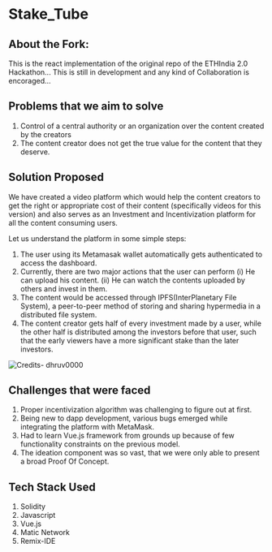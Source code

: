 # Stake_Tube

## About the Fork:
   This is the react implementation of the original repo of the ETHIndia 2.0 Hackathon... This is still in development and any kind of Collaboration is encoraged...

## Problems that we aim to solve
1. Control of a central authority or an organization over the content created by the creators
2. The content creator does not get the true value for the content that they deserve.

## Solution Proposed
We have created a video platform which would help the content creators to get the right or appropriate cost of their content (specifically videos for this version) and also serves as an Investment and Incentivization platform for all the content consuming users.

Let us understand the platform in some simple steps:

1. The user using its Metamasak wallet automatically gets authenticated to access the dashboard.
2. Currently, there are two major actions that the user can perform
 (i) He can upload his content. 
 (ii) He can watch the contents uploaded by others and invest in them.
3. The content would be accessed through IPFS(InterPlanetary File System), a peer-to-peer method of storing and sharing hypermedia in a distributed file system.
4. The content creator gets half of every investment made by a user, while the other half is distributed among the investors before that user, such that the early viewers have a more significant stake than the later investors.

![Credits- dhruv0000](https://github.com/its-mayank/Stake-Tube/blob/master/Artboard.png)


## Challenges that were faced
1. Proper incentivization algorithm was challenging to figure out at first.
2. Being new to dapp development, various bugs emerged while integrating the platform with MetaMask.
3. Had to learn Vue.js framework from grounds up because of few functionality constraints on the previous model.
4. The ideation component was so vast, that we were only able to present a broad Proof Of Concept.

## Tech Stack Used 
1. Solidity 
2. Javascript 
3. Vue.js
4. Matic Network
5. Remix-IDE

